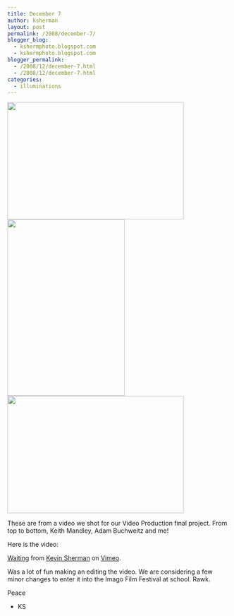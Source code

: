 ```yaml
---
title: December 7
author: ksherman
layout: post
permalink: /2008/december-7/
blogger_blog:
  - kshermphoto.blogspot.com
  - kshermphoto.blogspot.com
blogger_permalink:
  - /2008/12/december-7.html
  - /2008/12/december-7.html
categories:
  - illuminations
---
```

<a onblur="try {parent.deselectBloggerImageGracefully();} catch(e) {}" href="http://4.bp.blogspot.com/_HTtVcKQt9f8/SVmFc5w1XFI/AAAAAAAABaM/yqGUtBpQzDM/s1600-h/Waiting-3.jpg"><img style="cursor: pointer; width: 400px; height: 266px;" src="http://4.bp.blogspot.com/_HTtVcKQt9f8/SVmFc5w1XFI/AAAAAAAABaM/yqGUtBpQzDM/s400/Waiting-3.jpg" alt="" id="BLOGGER_PHOTO_ID_5285402369284463698" border="0" /></a>  
<a onblur="try {parent.deselectBloggerImageGracefully();} catch(e) {}" href="http://4.bp.blogspot.com/_HTtVcKQt9f8/SVmFczcRSyI/AAAAAAAABaE/pCEx9YIjgHA/s1600-h/Waiting-2.jpg"><img style="cursor: pointer; width: 266px; height: 400px;" src="http://4.bp.blogspot.com/_HTtVcKQt9f8/SVmFczcRSyI/AAAAAAAABaE/pCEx9YIjgHA/s400/Waiting-2.jpg" alt="" id="BLOGGER_PHOTO_ID_5285402367587601186" border="0" /></a>  
<a onblur="try {parent.deselectBloggerImageGracefully();} catch(e) {}" href="http://3.bp.blogspot.com/_HTtVcKQt9f8/SVmFck8lyKI/AAAAAAAABZ8/WbJcwMihte4/s1600-h/Waiting-1.jpg"><img style="cursor: pointer; width: 400px; height: 266px;" src="http://3.bp.blogspot.com/_HTtVcKQt9f8/SVmFck8lyKI/AAAAAAAABZ8/WbJcwMihte4/s400/Waiting-1.jpg" alt="" id="BLOGGER_PHOTO_ID_5285402363696629922" border="0" /></a>

These are from a video we shot for our Video Production final project. From top to bottom, Keith Mandley, Adam Buchweitz and me!

Here is the video:  
  
[Waiting][1] from [Kevin Sherman][2] on [Vimeo][3].

Was a lot of fun making an editing the video. We are considering a few minor changes to enter it into the Imago Film Festival at school. Rawk.

Peace  
- KS

 [1]: http://vimeo.com/2505549
 [2]: http://vimeo.com/user1031377
 [3]: http://vimeo.com